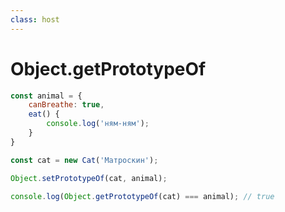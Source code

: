```yaml
---
class: host
---
```


# Object.getPrototypeOf

```js
const animal = {
    canBreathe: true,
    eat() {
        console.log('ням-ням');
    }
}

const cat = new Cat('Матроскин');

Object.setPrototypeOf(cat, animal);

console.log(Object.getPrototypeOf(cat) === animal); // true
```

<style>
.host {
    --slidev-code-font-size: 1.25rem;
    --slidev-code-line-height: 1.5rem;
}
</style>
